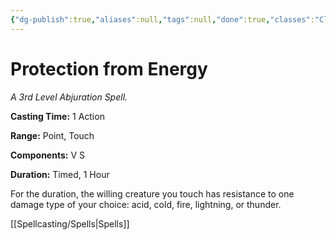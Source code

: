```yaml
---
{"dg-publish":true,"aliases":null,"tags":null,"done":true,"classes":"Cleric, Druid, Ranger, Sorcerer, Wizard, Artificer,","spellLevel":3,"school":"Abjuration","source":"PHB","permalink":"/spells/protection-from-energy/","dgHomeLink":false,"dgPassFrontmatter":true}
---
```


# Protection from Energy
*A 3rd Level Abjuration Spell.*

**Casting Time:** 1 Action

**Range:** Point, Touch

**Components:** V S 

**Duration:** Timed, 1 Hour

For the duration, the willing creature you touch has resistance to one damage type of your choice: acid, cold, fire, lightning, or thunder.

[[Spellcasting/Spells|Spells]]